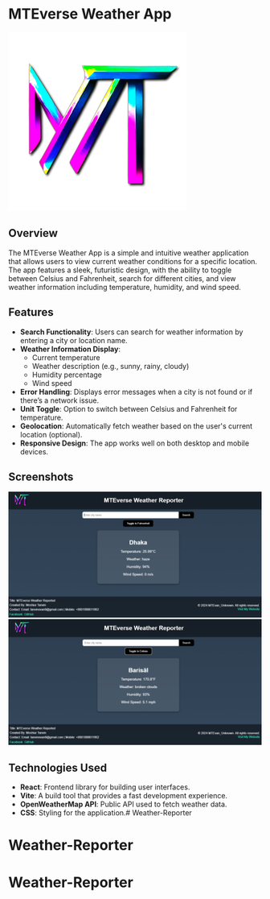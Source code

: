# MTEverse Weather App

![Logo](src/assets/logo.png) <!-- Update this path based on where your logo is stored -->

## Overview
The MTEverse Weather App is a simple and intuitive weather application that allows users to view current weather conditions for a specific location. The app features a sleek, futuristic design, with the ability to toggle between Celsius and Fahrenheit, search for different cities, and view weather information including temperature, humidity, and wind speed.

## Features
- **Search Functionality**: Users can search for weather information by entering a city or location name.
- **Weather Information Display**:
  - Current temperature
  - Weather description (e.g., sunny, rainy, cloudy)
  - Humidity percentage
  - Wind speed
- **Error Handling**: Displays error messages when a city is not found or if there’s a network issue.
- **Unit Toggle**: Option to switch between Celsius and Fahrenheit for temperature.
- **Geolocation**: Automatically fetch weather based on the user's current location (optional).
- **Responsive Design**: The app works well on both desktop and mobile devices.

## Screenshots
![Screenshot of Weather App](public/ScreenShots/1.png)
![Screenshot of Weather App](public/ScreenShots/2.png)

## Technologies Used
- **React**: Frontend library for building user interfaces.
- **Vite**: A build tool that provides a fast development experience.
- **OpenWeatherMap API**: Public API used to fetch weather data.
- **CSS**: Styling for the application.# Weather-Reporter
# Weather-Reporter
# Weather-Reporter
